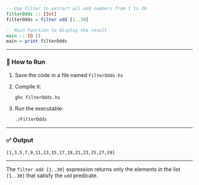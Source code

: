 ```haskell
-- Use filter to extract all odd numbers from 1 to 30
filterOdds :: [Int]
filterOdds = filter odd [1..30]

-- Main function to display the result
main :: IO ()
main = print filterOdds
```

---

### 🔧 How to Run

1. Save the code in a file named `FilterOdds.hs`
2. Compile it:

   ```bash
   ghc FilterOdds.hs
   ```
3. Run the executable:

   ```bash
   ./FilterOdds
   ```

---

### ✅ Output

```
[1,3,5,7,9,11,13,15,17,19,21,23,25,27,29]
```

---

The `filter odd [1..30]` expression returns only the elements in the list `[1..30]` that satisfy the `odd` predicate.
